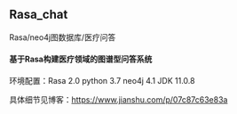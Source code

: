 ## Rasa_chat


Rasa/neo4j图数据库/医疗问答


#### 基于Rasa构建医疗领域的图谱型问答系统


环境配置：Rasa 2.0   python 3.7   neo4j 4.1   JDK 11.0.8


具体细节见博客：https://www.jianshu.com/p/07c87c63e83a



